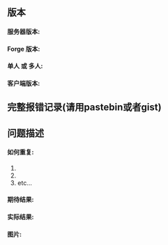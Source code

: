 <!--
If you want to write a suggestion you can remove and ignore this template.
Before you start writing a bug report, please read up on the common issues on the main page and how to create a proper bug report.
Once you have done that can use this template to write your bug report.
-->

## 版本
#### 服务器版本:
<!-- Add the Server version you are using below -->


#### Forge 版本:
<!-- Add the Forge version you are using below -->


#### 单人 或 多人:
<!-- Whether the problem happens in Singleplayer or Multiplayer, and if it happens in Multiplayer also include which server is used (Vanilla, Thermos, Sponge etc.) -->


#### 客户端版本:
<!-- Include a list of *all* mods you have installed (if it's a big list please upload a text file containing the list somewhere and then add the link below).
Additionally if you are using a public mod pack include a link to that mod pack so that we can try to reproduce the problem ourselves. -->


## 完整报错记录(请用pastebin或者gist)
<!-- If the problem isn't about a crash you can remove or ignore this section.
Please do not directly copy&paste the crash log here, but instead upload it somewhere and then add the link below. You could for example use https://gist.github.com/ to upload your log. -->



## 问题描述
#### 如何重复:
<!-- Describe the steps to reproduce the problem -->

1.
2.
3. etc...


#### 期待结果:
<!-- Describe what you expected to happen -->


#### 实际结果:
<!-- Describe what actually happened -->


#### 图片:
<!-- If you want to include pictures you can upload them somewhere and then include them by adding "![](http://your-picture-link-goes-here.jpg)" below -->
